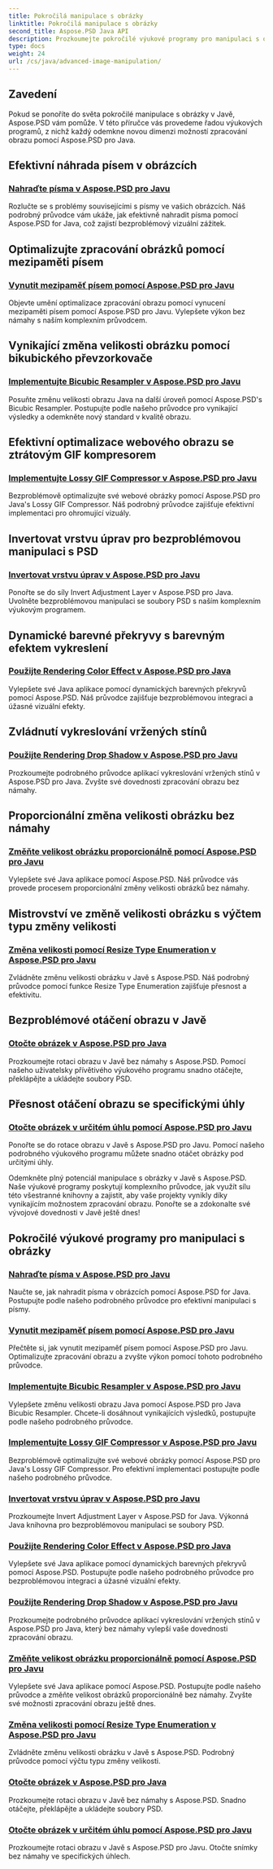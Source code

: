 ```yaml
---
title: Pokročilá manipulace s obrázky
linktitle: Pokročilá manipulace s obrázky
second_title: Aspose.PSD Java API
description: Prozkoumejte pokročilé výukové programy pro manipulaci s obrázky s Aspose.PSD pro Javu. Naučte se efektivní nahrazování písem, vynucené ukládání písem do mezipaměti, implementujte bikubický resampler a další.
type: docs
weight: 24
url: /cs/java/advanced-image-manipulation/
---
```


## Zavedení

Pokud se ponoříte do světa pokročilé manipulace s obrázky v Javě, Aspose.PSD vám pomůže. V této příručce vás provedeme řadou výukových programů, z nichž každý odemkne novou dimenzi možností zpracování obrazu pomocí Aspose.PSD pro Java.

## Efektivní náhrada písem v obrázcích
### [Nahraďte písma v Aspose.PSD pro Javu](./replace-fonts/)
Rozlučte se s problémy souvisejícími s písmy ve vašich obrázcích. Náš podrobný průvodce vám ukáže, jak efektivně nahradit písma pomocí Aspose.PSD for Java, což zajistí bezproblémový vizuální zážitek.

## Optimalizujte zpracování obrázků pomocí mezipaměti písem
### [Vynutit mezipaměť písem pomocí Aspose.PSD pro Javu](./force-font-cache/)
Objevte umění optimalizace zpracování obrazu pomocí vynucení mezipaměti písem pomocí Aspose.PSD pro Javu. Vylepšete výkon bez námahy s naším komplexním průvodcem.

## Vynikající změna velikosti obrázku pomocí bikubického převzorkovače
### [Implementujte Bicubic Resampler v Aspose.PSD pro Javu](./implement-bicubic-resampler/)
Posuňte změnu velikosti obrazu Java na další úroveň pomocí Aspose.PSD's Bicubic Resampler. Postupujte podle našeho průvodce pro vynikající výsledky a odemkněte nový standard v kvalitě obrazu.

## Efektivní optimalizace webového obrazu se ztrátovým GIF kompresorem
### [Implementujte Lossy GIF Compressor v Aspose.PSD pro Javu](./implement-lossy-gif-compressor/)
Bezproblémově optimalizujte své webové obrázky pomocí Aspose.PSD pro Java's Lossy GIF Compressor. Náš podrobný průvodce zajišťuje efektivní implementaci pro ohromující vizuály.

## Invertovat vrstvu úprav pro bezproblémovou manipulaci s PSD
### [Invertovat vrstvu úprav v Aspose.PSD pro Javu](./invert-adjustment-layer/)
Ponořte se do síly Invert Adjustment Layer v Aspose.PSD pro Java. Uvolněte bezproblémovou manipulaci se soubory PSD s naším komplexním výukovým programem.

## Dynamické barevné překryvy s barevným efektem vykreslení
### [Použijte Rendering Color Effect v Aspose.PSD pro Java](./rendering-color-effect/)
Vylepšete své Java aplikace pomocí dynamických barevných překryvů pomocí Aspose.PSD. Náš průvodce zajišťuje bezproblémovou integraci a úžasné vizuální efekty.

## Zvládnutí vykreslování vržených stínů
### [Použijte Rendering Drop Shadow v Aspose.PSD pro Javu](./rendering-drop-shadow/)
Prozkoumejte podrobného průvodce aplikací vykreslování vržených stínů v Aspose.PSD pro Java. Zvyšte své dovednosti zpracování obrazu bez námahy.

## Proporcionální změna velikosti obrázku bez námahy
### [Změňte velikost obrázku proporcionálně pomocí Aspose.PSD pro Javu](./resize-image-proportionally/)
Vylepšete své Java aplikace pomocí Aspose.PSD. Náš průvodce vás provede procesem proporcionální změny velikosti obrázků bez námahy.

## Mistrovství ve změně velikosti obrázku s výčtem typu změny velikosti
### [Změna velikosti pomocí Resize Type Enumeration v Aspose.PSD pro Javu](./resizing-with-resize-type-enumeration/)
Zvládněte změnu velikosti obrázku v Javě s Aspose.PSD. Náš podrobný průvodce pomocí funkce Resize Type Enumeration zajišťuje přesnost a efektivitu.

## Bezproblémové otáčení obrazu v Javě
### [Otočte obrázek v Aspose.PSD pro Java](./rotate-image/)
Prozkoumejte rotaci obrazu v Javě bez námahy s Aspose.PSD. Pomocí našeho uživatelsky přívětivého výukového programu snadno otáčejte, překlápějte a ukládejte soubory PSD.

## Přesnost otáčení obrazu se specifickými úhly
### [Otočte obrázek v určitém úhlu pomocí Aspose.PSD pro Javu](./rotate-image-specific-angle/)
Ponořte se do rotace obrazu v Javě s Aspose.PSD pro Javu. Pomocí našeho podrobného výukového programu můžete snadno otáčet obrázky pod určitými úhly.

Odemkněte plný potenciál manipulace s obrázky v Javě s Aspose.PSD. Naše výukové programy poskytují komplexního průvodce, jak využít sílu této všestranné knihovny a zajistit, aby vaše projekty vynikly díky vynikajícím možnostem zpracování obrazu. Ponořte se a zdokonalte své vývojové dovednosti v Javě ještě dnes!
## Pokročilé výukové programy pro manipulaci s obrázky
### [Nahraďte písma v Aspose.PSD pro Javu](./replace-fonts/)
Naučte se, jak nahradit písma v obrázcích pomocí Aspose.PSD for Java. Postupujte podle našeho podrobného průvodce pro efektivní manipulaci s písmy.
### [Vynutit mezipaměť písem pomocí Aspose.PSD pro Javu](./force-font-cache/)
Přečtěte si, jak vynutit mezipaměť písem pomocí Aspose.PSD pro Javu. Optimalizujte zpracování obrazu a zvyšte výkon pomocí tohoto podrobného průvodce.
### [Implementujte Bicubic Resampler v Aspose.PSD pro Javu](./implement-bicubic-resampler/)
Vylepšete změnu velikosti obrazu Java pomocí Aspose.PSD pro Java Bicubic Resampler. Chcete-li dosáhnout vynikajících výsledků, postupujte podle našeho podrobného průvodce.
### [Implementujte Lossy GIF Compressor v Aspose.PSD pro Javu](./implement-lossy-gif-compressor/)
Bezproblémově optimalizujte své webové obrázky pomocí Aspose.PSD pro Java's Lossy GIF Compressor. Pro efektivní implementaci postupujte podle našeho podrobného průvodce. 
### [Invertovat vrstvu úprav v Aspose.PSD pro Javu](./invert-adjustment-layer/)
Prozkoumejte Invert Adjustment Layer v Aspose.PSD for Java. Výkonná Java knihovna pro bezproblémovou manipulaci se soubory PSD.
### [Použijte Rendering Color Effect v Aspose.PSD pro Java](./rendering-color-effect/)
Vylepšete své Java aplikace pomocí dynamických barevných překryvů pomocí Aspose.PSD. Postupujte podle našeho podrobného průvodce pro bezproblémovou integraci a úžasné vizuální efekty.
### [Použijte Rendering Drop Shadow v Aspose.PSD pro Javu](./rendering-drop-shadow/)
Prozkoumejte podrobného průvodce aplikací vykreslování vržených stínů v Aspose.PSD pro Java, který bez námahy vylepší vaše dovednosti zpracování obrazu.
### [Změňte velikost obrázku proporcionálně pomocí Aspose.PSD pro Javu](./resize-image-proportionally/)
Vylepšete své Java aplikace pomocí Aspose.PSD. Postupujte podle našeho průvodce a změňte velikost obrázků proporcionálně bez námahy. Zvyšte své možnosti zpracování obrazu ještě dnes.
### [Změna velikosti pomocí Resize Type Enumeration v Aspose.PSD pro Javu](./resizing-with-resize-type-enumeration/)
Zvládněte změnu velikosti obrázku v Javě s Aspose.PSD. Podrobný průvodce pomocí výčtu typu změny velikosti. 
### [Otočte obrázek v Aspose.PSD pro Java](./rotate-image/)
Prozkoumejte rotaci obrazu v Javě bez námahy s Aspose.PSD. Snadno otáčejte, překlápějte a ukládejte soubory PSD.
### [Otočte obrázek v určitém úhlu pomocí Aspose.PSD pro Javu](./rotate-image-specific-angle/)
Prozkoumejte rotaci obrazu v Javě s Aspose.PSD pro Javu. Otočte snímky bez námahy ve specifických úhlech.